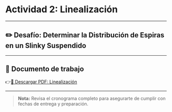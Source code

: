 # Actividad 2: Linealización

---

## ✏️ Desafío: Determinar la Distribución de Espiras en un Slinky Suspendido

---

## 📄 Documento de trabajo

👉[📎 Descargar PDF: Linealización](../FIME/Slinky.pdf)

---

> **Nota:** Revisa el cronograma completo para asegurarte de cumplir con fechas de entrega y preparación.
